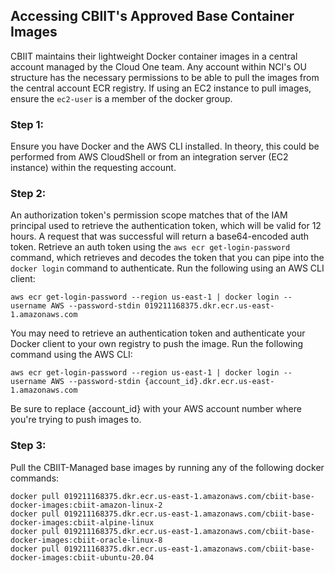 ## Accessing CBIIT's Approved Base Container Images

CBIIT maintains their lightweight Docker container images in a central account managed by the Cloud One team. Any account within NCI's OU structure has the necessary permissions to be able to pull the images from the central account ECR registry. If using an EC2 instance to pull images, ensure the `ec2-user` is a member of the docker group. 

### Step 1:
Ensure you have Docker and the AWS CLI installed. In theory, this could be performed from AWS CloudShell or from an integration server (EC2 instance) within the requesting account. 

### Step 2: 
An authorization token's permission scope matches that of the IAM principal used to retrieve the authentication token, which will be valid for 12 hours. A request that was successful will return a base64-encoded auth token. Retrieve an auth token using the `aws ecr get-login-password` command, which retrieves and decodes the token that you can pipe into the `docker login` command to authenticate. Run the following using an AWS CLI client:
<pre><code>aws ecr get-login-password --region us-east-1 | docker login --username AWS --password-stdin 019211168375.dkr.ecr.us-east-1.amazonaws.com</code></pre>


You may need to retrieve an authentication token and authenticate your Docker client to your own registry to push the image. Run the following command using the AWS CLI:
<pre><code>aws ecr get-login-password --region us-east-1 | docker login --username AWS --password-stdin {account_id}.dkr.ecr.us-east-1.amazonaws.com</code></pre>
Be sure to replace {account_id} with your AWS account number where you're trying to push images to.

### Step 3: 
Pull the CBIIT-Managed base images by running any of the following docker commands:
<pre><code>docker pull 019211168375.dkr.ecr.us-east-1.amazonaws.com/cbiit-base-docker-images:cbiit-amazon-linux-2
docker pull 019211168375.dkr.ecr.us-east-1.amazonaws.com/cbiit-base-docker-images:cbiit-alpine-linux
docker pull 019211168375.dkr.ecr.us-east-1.amazonaws.com/cbiit-base-docker-images:cbiit-oracle-linux-8
docker pull 019211168375.dkr.ecr.us-east-1.amazonaws.com/cbiit-base-docker-images:cbiit-ubuntu-20.04</code></pre>

